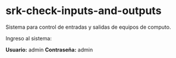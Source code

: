 # srk-check-inputs-and-outputs
 Sistema para control de entradas y salidas de equipos de computo.

Ingreso al sistema:

**Usuario:** admin
**Contraseña:** admin
